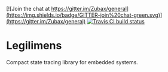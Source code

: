 [![Join the chat at https://gitter.im/Zubax/general](https://img.shields.io/badge/GITTER-join%20chat-green.svg)](https://gitter.im/Zubax/general)
[![Travis CI build status](https://travis-ci.org/Zubax/legilimens.svg?branch=master)](https://travis-ci.org/Zubax/legilimens)

# Legilimens

Compact state tracing library for embedded systems.
